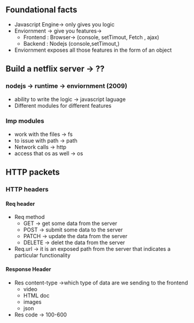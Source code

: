 ## Foundational facts
* Javascript Engine-> only gives you logic
* Enviornment -> give you features->
    * Frontend : Browser-> (console, setTimout, Fetch , ajax)
    * Backend : Nodejs (console,setTimout,)
* Enviornment exposes all those features in the form of an object

## Build a netflix server -> ??
### nodejs  -> runtime -> enviornment (2009)
* ability to write the logic -> javascript laguage 
* Different modules for different features 

### Imp modules
* work with the files  -> fs
* to issue with path -> path
* Network calls -> http 
* access that os as well -> os 


<!-- created -> 
* UNIX(proprietry)(AT&T BELL)
    * Linux -> open source version unix , macos -> similar
    "/Users/apple/Documents/Projects_module_march/lecture_1/readme.md"
* DOS ->
    * windows -> "\Users\apple\Documents\Projects_module_march\lecture_1\readme.md" -->

## HTTP packets

### HTTP headers
#### Req header
*  Req method
    * GET  -> get some data from the server
    * POST  -> submit some data to the server
    * PATCH  -> update the data from the server
    * DELETE -> delet the data from the server
* Req.url
        -> it is an exposed path from the server that indicates a particular functionality

#### Response Header

* Res content-type ->which type of data are we sending to the frontend
    * video
    * HTML doc
    * images
    * json
* Res code 
        -> 100-600



<!--
input ->
web pack  
* minification -> removing white spaces 
* uglification -> 
* does tree shaking -> assest ot peice of code that is not required it removes that
* compression -> brotili, gzip
  -->


        